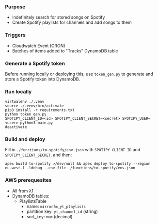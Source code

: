 ### Purpose

- Indefinitely search for stored songs on Spotify
- Create Spotify playlists for channels and add songs to them

### Triggers

 - Cloudwatch Event (CRON)
 - Batches of items added to "Tracks" DynamoDB table

### Generate a Spotify token

Before running locally or deploying this, use `token_gen.py` to generate and store a Spotify token into DynamoDB.

### Run locally

    virtualenv ./.venv
    source ./.venv/bin/activate
    pip3 install -r requirements.txt
    python token_gen.py
    SPOTIPY_CLIENT_ID=<id> SPOTIPY_CLIENT_SECRET=<secret> SPOTIPY_USER=<user> python3 main.py
    deactivate

### Build and deploy

Fill in `./functions/to-spotify/env.json` with `SPOTIPY_CLIENT_ID` and `SPOTIPY_CLIENT_SECRET`, and then:

    apex build to-spotify >/dev/null && apex deploy to-spotify --region eu-west-1 -ldebug --env-file ./functions/to-spotify/env.json

### AWS prerequesites

 - All from λ1
 - DynamoDB tables:
    - PlaylistsTable
        - name: `mirrorfm_yt_playlists`
        - partition key: `yt_channel_id` (string)
        - sort_key: `num` (decimal)